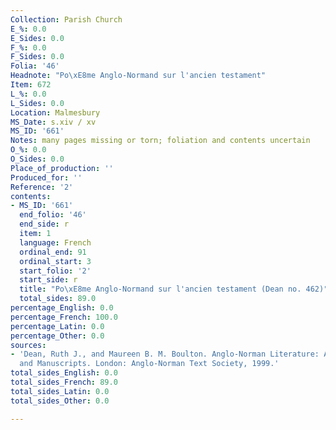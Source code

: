 ```yaml
---
Collection: Parish Church
E_%: 0.0
E_Sides: 0.0
F_%: 0.0
F_Sides: 0.0
Folia: '46'
Headnote: "Po\xE8me Anglo-Normand sur l'ancien testament"
Item: 672
L_%: 0.0
L_Sides: 0.0
Location: Malmesbury
MS_Date: s.xiv / xv
MS_ID: '661'
Notes: many pages missing or torn; foliation and contents uncertain
O_%: 0.0
O_Sides: 0.0
Place_of_production: ''
Produced_for: ''
Reference: '2'
contents:
- MS_ID: '661'
  end_folio: '46'
  end_side: r
  item: 1
  language: French
  ordinal_end: 91
  ordinal_start: 3
  start_folio: '2'
  start_side: r
  title: "Po\xE8me Anglo-Normand sur l'ancien testament (Dean no. 462)"
  total_sides: 89.0
percentage_English: 0.0
percentage_French: 100.0
percentage_Latin: 0.0
percentage_Other: 0.0
sources:
- 'Dean, Ruth J., and Maureen B. M. Boulton. Anglo-Norman Literature: A Guide to Texts
  and Manuscripts. London: Anglo-Norman Text Society, 1999.'
total_sides_English: 0.0
total_sides_French: 89.0
total_sides_Latin: 0.0
total_sides_Other: 0.0

---
```

